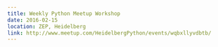 ```yaml
---
title: Weekly Python Meetup Workshop
date: 2016-02-15
location: ZEP, Heidelberg
link: http://www.meetup.com/HeidelbergPython/events/wqbxllyvdbtb/
---
```


